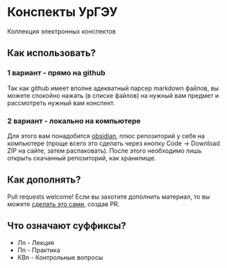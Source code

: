 # Конспекты УрГЭУ

Коллекция электронных конспектов

## Как использовать?

### 1 вариант - прямо на github

Так как github имеет вполне адекватный парсер markdown файлов, вы можете спокойно нажать (в списке файлов) на нужный вам предмет и рассмотреть нужный вам конспект.

### 2 вариант - локально на компьютере

Для этого вам понадобится [obsidian](https://obsidian.md/), плюс репозиторий у себя на компьютере (проще всего это сделать через кнопку Code -> Download ZIP на сайте, затем распаковать).
После этого необходимо лишь открыть скачанный репозиторий, как хранилище.

## Как дополнять?

Pull requests welcome!
Если вы захотите дополнить материал, то вы можете [сделать это сами](https://docs.github.com/en/pull-requests/collaborating-with-pull-requests/proposing-changes-to-your-work-with-pull-requests/creating-a-pull-request), создав PR.

## Что означают суффиксы?

- Лn - Лекция
- Пn - Практика
- КВn - Контрольные вопросы

